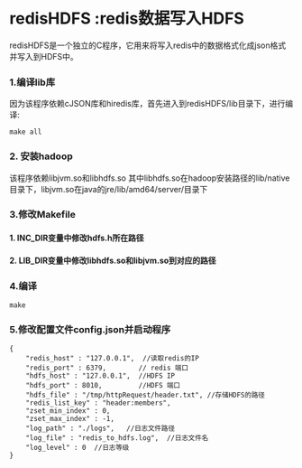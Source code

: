 redisHDFS :redis数据写入HDFS
===============================

redisHDFS是一个独立的C程序，它用来将写入redis中的数据格式化成json格式并写入到HDFS中。

### 1.编译lib库
因为该程序依赖cJSON库和hiredis库，首先进入到redisHDFS/lib目录下，进行编译:
```
make all
```

### 2. 安装hadoop
该程序依赖libjvm.so和libhdfs.so
其中libhdfs.so在hadoop安装路径的lib/native目录下，libjvm.so在java的jre/lib/amd64/server/目录下

### 3.修改Makefile
#### 1. INC_DIR变量中修改hdfs.h所在路径
#### 2. LIB_DIR变量中修改libhdfs.so和libjvm.so到对应的路径

### 4.编译
```
make
```
### 5.修改配置文件config.json并启动程序
```
{
    "redis_host" : "127.0.0.1",  //读取redis的IP
    "redis_port" : 6379,        // redis 端口
    "hdfs_host" : "127.0.0.1",  //HDFS IP
    "hdfs_port" : 8010,         //HDFS 端口
    "hdfs_file" : "/tmp/httpRequest/header.txt", //存储HDFS的路径
    "redis_list_key" : "header:members", 
    "zset_min_index" : 0,
    "zset_max_index" : -1,
    "log_path" : "./logs",   //日志文件路径
    "log_file" : "redis_to_hdfs.log",  //日志文件名
    "log_level" : 0  //日志等级
}

```
